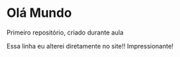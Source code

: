 # Olá Mundo
 Primeiro repositório, criado durante aula 

Essa linha eu alterei diretamente no site!! Impressionante!
